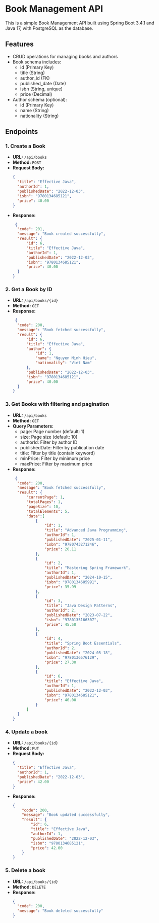 # Book Management API

This is a simple Book Management API built using Spring Boot 3.4.1 and Java 17, with PostgreSQL as the database.

## Features

- CRUD operations for managing books and authors
- Book schema includes:
  - id (Primary Key)
  - title (String)
  - author_id (FK)
  - published_date (Date)
  - isbn (String, unique)
  - price (Decimal)
- Author schema (optional):
  - id (Primary Key)
  - name (String)
  - nationality (String)
  
## Endpoints

### 1. Create a Book

- **URL:** `/api/books`
- **Method:** `POST`
- **Request Body:**
  ```json
  {
    "title": "Effective Java",
    "authorId": 1,
    "publishedDate": "2022-12-03",
    "isbn": "9780134685121",
    "price": 40.00
  }
- **Response:**
  ```json
   {
    "code": 201,
    "message": "Book created successfully",
    "result": {
        "id": 6,
        "title": "Effective Java",
        "authorId": 1,
        "publishedDate": "2022-12-03",
        "isbn": "9780134685121",
        "price": 40.00
    }
  }
  
### 2. Get a Book by ID

- **URL:** `/api/books/{id}`
- **Method:** `GET`
- **Response:**
  ```json
   {
    "code": 200,
    "message": "Book fetched successfully",
    "result": {
        "id": 6,
        "title": "Effective Java",
        "author": {
            "id": 1,
            "name": "Nguyen Minh Hieu",
            "nationality": "Viet Nam"
        },
        "publishedDate": "2022-12-03",
        "isbn": "9780134685121",
        "price": 40.00
    }
  }
### 3. Get Books with filtering and pagination

- **URL:** `/api/books`
- **Method:** `GET`
- **Query Parameters:**
  - page: Page number (default: 1)
  - size: Page size (default: 10)
  - authorId: Filter by author ID
  - publishedDate: Filter by publication date
  - title: Filter by title (contain keyword)
  - minPrice: Filter by minimum price
  - maxPrice: Filter by maximum price
- **Response:**
  ```json
   {
    "code": 200,
    "message": "Book fetched successfully",
    "result": {
        "currentPage": 1,
        "totalPages": 1,
        "pageSize": 10,
        "totalElements": 5,
        "data":[
            {
                "id": 1,
                "title": "Advanced Java Programming",
                "authorId": 1,
                "publishedDate": "2025-01-11",
                "isbn": "9780743271246",
                "price": 20.11
            },
            {
                "id": 2,
                "title": "Mastering Spring Framework",
                "authorId": 1,
                "publishedDate": "2024-10-15",
                "isbn": "9780134685991",
                "price": 35.99
            },
            {
                "id": 3,
                "title": "Java Design Patterns",
                "authorId": 2,
                "publishedDate": "2023-07-22",
                "isbn": "9780135166307",
                "price": 45.50
            },
            {
                "id": 4,
                "title": "Spring Boot Essentials",
                "authorId": 2,
                "publishedDate": "2024-05-18",
                "isbn": "9780136576129",
                "price": 27.30
            },
            {
                "id": 6,
                "title": "Effective Java",
                "authorId": 1,
                "publishedDate": "2022-12-03",
                "isbn": "9780134685121",
                "price": 40.00
            }
        ]
    }
  }
### 4. Update a book

- **URL:** `/api/books/{id}`
- **Method:** `PUT`
- **Request Body:**
  ```json
  {
    "title": "Effective Java",
    "authorId": 1, 
    "publishedDate": "2022-12-03", 
    "price": 42.00 
  }
- **Response:**
  ```json
  {
      "code": 200,
      "message": "Book updated successfully",
      "result": {
          "id": 6,
          "title": "Effective Java",
          "authorId": 1,
          "publishedDate": "2022-12-03",
          "isbn": "9780134685121",
          "price": 42.00
      }
  }
### 5. Delete a book

- **URL:** `/api/books/{id}`
- **Method:** `DELETE`
- **Response:**
  ```json
  {
    "code": 200,
    "message": "Book deleted successfully"
  }
